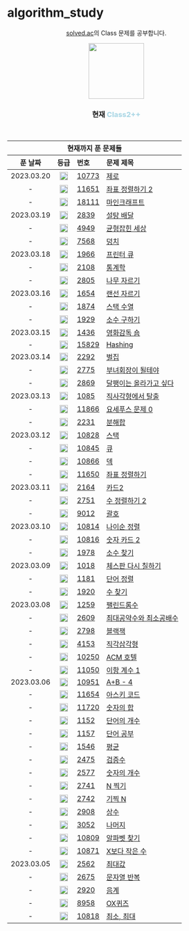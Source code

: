# algorithm_study

<div align="center">
  <p>
    <a href="https://solved.ac/class">solved.ac</a>의 Class 문제를 공부합니다.
  </p>
  <img src="https://static.solved.ac/class/c2s.svg" height="128px" width="128px" style="pointer-events: none"/>
  <h3>현재 <span style="font-weight: 800; color: lightblue;">Class2++</span></h3>
</div>

<br>

<table align="center">
  <thead>
    <th colspan="4">
      현재까지 푼 문제들
    </th>
    <tr>
      <th>푼 날짜</th>
      <th>등급</th>
      <th align="left">번호</th>
      <th align="left">문제 제목</th>
    </tr>
  </thead>
  <tbody>
    <tr>
      <td align="center">
        2023.03.20
      </td>
      <td align="center">
        <img src="https://static.solved.ac/tier_small/7.svg" height="19px" width="19px" />
      </td>
      <td>
        <a href="https://www.acmicpc.net/problem/10773">10773</a>
      </td>
      <td>
        <a href="https://github.com/sangpok/algorithm_study/blob/main/10773/solution.js">제로</a>
      </td>
    </tr>    <tr>
      <td align="center">
        -
      </td>
      <td align="center">
        <img src="https://static.solved.ac/tier_small/4.svg" height="19px" width="19px" />
      </td>
      <td>
        <a href="https://www.acmicpc.net/problem/11651">11651</a>
      </td>
      <td>
        <a href="https://github.com/sangpok/algorithm_study/blob/main/11651/solution.js">좌표 정렬하기 2</a>
      </td>
    </tr>    <tr>
      <td align="center">
        -
      </td>
      <td align="center">
        <img src="https://static.solved.ac/tier_small/4.svg" height="19px" width="19px" />
      </td>
      <td>
        <a href="https://www.acmicpc.net/problem/18111">18111</a>
      </td>
      <td>
        <a href="https://github.com/sangpok/algorithm_study/blob/main/18111/solution.js">마인크래프트</a>
      </td>
    </tr>    <tr>
      <td align="center">
        2023.03.19
      </td>
      <td align="center">
        <img src="https://static.solved.ac/tier_small/7.svg" height="19px" width="19px" />
      </td>
      <td>
        <a href="https://www.acmicpc.net/problem/2839">2839</a>
      </td>
      <td>
        <a href="https://github.com/sangpok/algorithm_study/blob/main/2839/solution.js">설탕 배달</a>
      </td>
    </tr>    <tr>
      <td align="center">
        -
      </td>
      <td align="center">
        <img src="https://static.solved.ac/tier_small/4.svg" height="19px" width="19px" />
      </td>
      <td>
        <a href="https://www.acmicpc.net/problem/4949">4949</a>
      </td>
      <td>
        <a href="https://github.com/sangpok/algorithm_study/blob/main/4949/solution.js">균형잡힌 세상</a>
      </td>
    </tr>    <tr>
      <td align="center">
        -
      </td>
      <td align="center">
        <img src="https://static.solved.ac/tier_small/4.svg" height="19px" width="19px" />
      </td>
      <td>
        <a href="https://www.acmicpc.net/problem/7568">7568</a>
      </td>
      <td>
        <a href="https://github.com/sangpok/algorithm_study/blob/main/7568/solution.js">덩치</a>
      </td>
    </tr>    <tr>
      <td align="center">
        2023.03.18
      </td>
      <td align="center">
        <img src="https://static.solved.ac/tier_small/7.svg" height="19px" width="19px" />
      </td>
      <td>
        <a href="https://www.acmicpc.net/problem/1966">1966</a>
      </td>
      <td>
        <a href="https://github.com/sangpok/algorithm_study/blob/main/1966/solution.js">프린터 큐</a>
      </td>
    </tr>    <tr>
      <td align="center">
        -
      </td>
      <td align="center">
        <img src="https://static.solved.ac/tier_small/4.svg" height="19px" width="19px" />
      </td>
      <td>
        <a href="https://www.acmicpc.net/problem/2108">2108</a>
      </td>
      <td>
        <a href="https://github.com/sangpok/algorithm_study/blob/main/2108/solution.js">통계학</a>
      </td>
    </tr>    <tr>
      <td align="center">
        -
      </td>
      <td align="center">
        <img src="https://static.solved.ac/tier_small/4.svg" height="19px" width="19px" />
      </td>
      <td>
        <a href="https://www.acmicpc.net/problem/2805">2805</a>
      </td>
      <td>
        <a href="https://github.com/sangpok/algorithm_study/blob/main/2805/solution.js">나무 자르기</a>
      </td>
    </tr>    <tr>
      <td align="center">
        2023.03.16
      </td>
      <td align="center">
        <img src="https://static.solved.ac/tier_small/7.svg" height="19px" width="19px" />
      </td>
      <td>
        <a href="https://www.acmicpc.net/problem/1654">1654</a>
      </td>
      <td>
        <a href="https://github.com/sangpok/algorithm_study/blob/main/1654/solution.js">랜선 자르기</a>
      </td>
    </tr>    <tr>
      <td align="center">
        -
      </td>
      <td align="center">
        <img src="https://static.solved.ac/tier_small/4.svg" height="19px" width="19px" />
      </td>
      <td>
        <a href="https://www.acmicpc.net/problem/1874">1874</a>
      </td>
      <td>
        <a href="https://github.com/sangpok/algorithm_study/blob/main/1874/solution.js">스택 수열</a>
      </td>
    </tr>    <tr>
      <td align="center">
        -
      </td>
      <td align="center">
        <img src="https://static.solved.ac/tier_small/4.svg" height="19px" width="19px" />
      </td>
      <td>
        <a href="https://www.acmicpc.net/problem/1929">1929</a>
      </td>
      <td>
        <a href="https://github.com/sangpok/algorithm_study/blob/main/1929/solution.js">소수 구하기</a>
      </td>
    </tr>    <tr>
      <td align="center">
        2023.03.15
      </td>
      <td align="center">
        <img src="https://static.solved.ac/tier_small/7.svg" height="19px" width="19px" />
      </td>
      <td>
        <a href="https://www.acmicpc.net/problem/1436">1436</a>
      </td>
      <td>
        <a href="https://github.com/sangpok/algorithm_study/blob/main/1436/solution.js">영화감독 숌</a>
      </td>
    </tr>    <tr>
      <td align="center">
        -
      </td>
      <td align="center">
        <img src="https://static.solved.ac/tier_small/4.svg" height="19px" width="19px" />
      </td>
      <td>
        <a href="https://www.acmicpc.net/problem/15829">15829</a>
      </td>
      <td>
        <a href="https://github.com/sangpok/algorithm_study/blob/main/15829/solution.js">Hashing</a>
      </td>
    </tr>    <tr>
      <td align="center">
        2023.03.14
      </td>
      <td align="center">
        <img src="https://static.solved.ac/tier_small/3.svg" height="19px" width="19px" />
      </td>
      <td>
        <a href="https://www.acmicpc.net/problem/2292">2292</a>
      </td>
      <td>
        <a href="https://github.com/sangpok/algorithm_study/blob/main/2292/solution.js">벌집</a>
      </td>
    </tr>    <tr>
      <td align="center">
        -
      </td>
      <td align="center">
        <img src="https://static.solved.ac/tier_small/7.svg" height="19px" width="19px" />
      </td>
      <td>
        <a href="https://www.acmicpc.net/problem/2775">2775</a>
      </td>
      <td>
        <a href="https://github.com/sangpok/algorithm_study/blob/main/2775/solution.js">부녀회장이 될테야</a>
      </td>
    </tr>    <tr>
      <td align="center">
        -
      </td>
      <td align="center">
        <img src="https://static.solved.ac/tier_small/4.svg" height="19px" width="19px" />
      </td>
      <td>
        <a href="https://www.acmicpc.net/problem/2869">2869</a>
      </td>
      <td>
        <a href="https://github.com/sangpok/algorithm_study/blob/main/2869/solution.js">달팽이는 올라가고 싶다</a>
      </td>
    </tr>    <tr>
      <td align="center">
        2023.03.13
      </td>
      <td align="center">
        <img src="https://static.solved.ac/tier_small/3.svg" height="19px" width="19px" />
      </td>
      <td>
        <a href="https://www.acmicpc.net/problem/1085">1085</a>
      </td>
      <td>
        <a href="https://github.com/sangpok/algorithm_study/blob/main/1085/solution.js">직사각형에서 탈출</a>
      </td>
    </tr>    <tr>
      <td align="center">
        -
      </td>
      <td align="center">
        <img src="https://static.solved.ac/tier_small/7.svg" height="19px" width="19px" />
      </td>
      <td>
        <a href="https://www.acmicpc.net/problem/11866">11866</a>
      </td>
      <td>
        <a href="https://github.com/sangpok/algorithm_study/blob/main/11866/solution.js">요세푸스 문제 0</a>
      </td>
    </tr>    <tr>
      <td align="center">
        -
      </td>
      <td align="center">
        <img src="https://static.solved.ac/tier_small/4.svg" height="19px" width="19px" />
      </td>
      <td>
        <a href="https://www.acmicpc.net/problem/2231">2231</a>
      </td>
      <td>
        <a href="https://github.com/sangpok/algorithm_study/blob/main/2231/solution.js">분해합</a>
      </td>
    </tr>    <tr>
      <td align="center">
        2023.03.12
      </td>
      <td align="center">
        <img src="https://static.solved.ac/tier_small/7.svg" height="19px" width="19px" />
      </td>
      <td>
        <a href="https://www.acmicpc.net/problem/10828">10828</a>
      </td>
      <td>
        <a href="https://github.com/sangpok/algorithm_study/blob/main/10828/solution.js">스택</a>
      </td>
    </tr>    <tr>
      <td align="center">
        -
      </td>
      <td align="center">
        <img src="https://static.solved.ac/tier_small/7.svg" height="19px" width="19px" />
      </td>
      <td>
        <a href="https://www.acmicpc.net/problem/10845">10845</a>
      </td>
      <td>
        <a href="https://github.com/sangpok/algorithm_study/blob/main/10845/solution.js">큐</a>
      </td>
    </tr>    <tr>
      <td align="center">
        -
      </td>
      <td align="center">
        <img src="https://static.solved.ac/tier_small/7.svg" height="19px" width="19px" />
      </td>
      <td>
        <a href="https://www.acmicpc.net/problem/10866">10866</a>
      </td>
      <td>
        <a href="https://github.com/sangpok/algorithm_study/blob/main/10866/solution.js">덱</a>
      </td>
    </tr>    <tr>
      <td align="center">
        -
      </td>
      <td align="center">
        <img src="https://static.solved.ac/tier_small/6.svg" height="19px" width="19px" />
      </td>
      <td>
        <a href="https://www.acmicpc.net/problem/11650">11650</a>
      </td>
      <td>
        <a href="https://github.com/sangpok/algorithm_study/blob/main/11650/solution.js">좌표 정렬하기</a>
      </td>
    </tr>    <tr>
      <td align="center">
        2023.03.11
      </td>
      <td align="center">
        <img src="https://static.solved.ac/tier_small/7.svg" height="19px" width="19px" />
      </td>
      <td>
        <a href="https://www.acmicpc.net/problem/2164">2164</a>
      </td>
      <td>
        <a href="https://github.com/sangpok/algorithm_study/blob/main/2164/solution.js">카드2</a>
      </td>
    </tr>    <tr>
      <td align="center">
        -
      </td>
      <td align="center">
        <img src="https://static.solved.ac/tier_small/6.svg" height="19px" width="19px" />
      </td>
      <td>
        <a href="https://www.acmicpc.net/problem/2751">2751</a>
      </td>
      <td>
        <a href="https://github.com/sangpok/algorithm_study/blob/main/2751/solution.js">수 정렬하기 2</a>
      </td>
    </tr>    <tr>
      <td align="center">
        -
      </td>
      <td align="center">
        <img src="https://static.solved.ac/tier_small/7.svg" height="19px" width="19px" />
      </td>
      <td>
        <a href="https://www.acmicpc.net/problem/9012">9012</a>
      </td>
      <td>
        <a href="https://github.com/sangpok/algorithm_study/blob/main/9012/solution.js">괄호</a>
      </td>
    </tr>    <tr>
      <td align="center">
        2023.03.10
      </td>
      <td align="center">
        <img src="https://static.solved.ac/tier_small/7.svg" height="19px" width="19px" />
      </td>
      <td>
        <a href="https://www.acmicpc.net/problem/10814">10814</a>
      </td>
      <td>
        <a href="https://github.com/sangpok/algorithm_study/blob/main/10814/solution.js">나이순 정렬</a>
      </td>
    </tr>    <tr>
      <td align="center">
        -
      </td>
      <td align="center">
        <img src="https://static.solved.ac/tier_small/7.svg" height="19px" width="19px" />
      </td>
      <td>
        <a href="https://www.acmicpc.net/problem/10816">10816</a>
      </td>
      <td>
        <a href="https://github.com/sangpok/algorithm_study/blob/main/10816/solution.js">숫자 카드 2</a>
      </td>
    </tr>    <tr>
      <td align="center">
        -
      </td>
      <td align="center">
        <img src="https://static.solved.ac/tier_small/7.svg" height="19px" width="19px" />
      </td>
      <td>
        <a href="https://www.acmicpc.net/problem/1978">1978</a>
      </td>
      <td>
        <a href="https://github.com/sangpok/algorithm_study/blob/main/1978/solution.js">소수 찾기</a>
      </td>
    </tr>    <tr>
      <td align="center">
        2023.03.09
      </td>
      <td align="center">
        <img src="https://static.solved.ac/tier_small/7.svg" height="19px" width="19px" />
      </td>
      <td>
        <a href="https://www.acmicpc.net/problem/1018">1018</a>
      </td>
      <td>
        <a href="https://github.com/sangpok/algorithm_study/blob/main/1018/solution.js">체스판 다시 칠하기</a>
      </td>
    </tr>    <tr>
      <td align="center">
        -
      </td>
      <td align="center">
        <img src="https://static.solved.ac/tier_small/6.svg" height="19px" width="19px" />
      </td>
      <td>
        <a href="https://www.acmicpc.net/problem/1181">1181</a>
      </td>
      <td>
        <a href="https://github.com/sangpok/algorithm_study/blob/main/1181/solution.js">단어 정렬</a>
      </td>
    </tr>    <tr>
      <td align="center">
        -
      </td>
      <td align="center">
        <img src="https://static.solved.ac/tier_small/7.svg" height="19px" width="19px" />
      </td>
      <td>
        <a href="https://www.acmicpc.net/problem/1920">1920</a>
      </td>
      <td>
        <a href="https://github.com/sangpok/algorithm_study/blob/main/1920/solution.js">수 찾기</a>
      </td>
    </tr>    <tr>
      <td align="center">
        2023.03.08
      </td>
      <td align="center">
        <img src="https://static.solved.ac/tier_small/5.svg" height="19px" width="19px" />
      </td>
      <td>
        <a href="https://www.acmicpc.net/problem/1259">1259</a>
      </td>
      <td>
        <a href="https://github.com/sangpok/algorithm_study/blob/main/1259/solution.js">팰린드롬수</a>
      </td>
    </tr>    <tr>
      <td align="center">
        -
      </td>
      <td align="center">
        <img src="https://static.solved.ac/tier_small/5.svg" height="19px" width="19px" />
      </td>
      <td>
        <a href="https://www.acmicpc.net/problem/2609">2609</a>
      </td>
      <td>
        <a href="https://github.com/sangpok/algorithm_study/blob/main/2609/solution.js">최대공약수와 최소공배수</a>
      </td>
    </tr>    <tr>
      <td align="center">
        -
      </td>
      <td align="center">
        <img src="https://static.solved.ac/tier_small/4.svg" height="19px" width="19px" />
      </td>
      <td>
        <a href="https://www.acmicpc.net/problem/2798">2798</a>
      </td>
      <td>
        <a href="https://github.com/sangpok/algorithm_study/blob/main/2798/solution.js">블랙잭</a>
      </td>
    </tr>    <tr>
      <td align="center">
        -
      </td>
      <td align="center">
        <img src="https://static.solved.ac/tier_small/3.svg" height="19px" width="19px" />
      </td>
      <td>
        <a href="https://www.acmicpc.net/problem/4153">4153</a>
      </td>
      <td>
        <a href="https://github.com/sangpok/algorithm_study/blob/main/4153/solution.js">직각삼각형</a>
      </td>
    </tr>    <tr>
      <td align="center">
        -
      </td>
      <td align="center">
        <img src="https://static.solved.ac/tier_small/3.svg" height="19px" width="19px" />
      </td>
      <td>
        <a href="https://www.acmicpc.net/problem/10250">10250</a>
      </td>
      <td>
        <a href="https://github.com/sangpok/algorithm_study/blob/main/10250/solution.js">ACM 호텔</a>
      </td>
    </tr>    <tr>
      <td align="center">
        -
      </td>
      <td align="center">
        <img src="https://static.solved.ac/tier_small/5.svg" height="19px" width="19px" />
      </td>
      <td>
        <a href="https://www.acmicpc.net/problem/11050">11050</a>
      </td>
      <td>
        <a href="https://github.com/sangpok/algorithm_study/blob/main/11050/solution.js">이항 계수 1</a>
      </td>
    </tr>    <tr>
      <td align="center">
        2023.03.06
      </td>
      <td align="center">
        <img src="https://static.solved.ac/tier_small/sprout.svg" height="19px" width="19px" />
      </td>
      <td>
        <a href="https://www.acmicpc.net/problem/10951">10951</a>
      </td>
      <td>
        <a href="https://github.com/sangpok/algorithm_study/blob/main/10951/solution.js">A+B - 4</a>
      </td>
    </tr>    <tr>
      <td align="center">
        -
      </td>
      <td align="center">
        <img src="https://static.solved.ac/tier_small/sprout.svg" height="19px" width="19px" />
      </td>
      <td>
        <a href="https://www.acmicpc.net/problem/11654">11654</a>
      </td>
      <td>
        <a href="https://github.com/sangpok/algorithm_study/blob/main/11654/solution.js">아스키 코드</a>
      </td>
    </tr>    <tr>
      <td align="center">
        -
      </td>
      <td align="center">
        <img src="https://static.solved.ac/tier_small/2.svg" height="19px" width="19px" />
      </td>
      <td>
        <a href="https://www.acmicpc.net/problem/11720">11720</a>
      </td>
      <td>
        <a href="https://github.com/sangpok/algorithm_study/blob/main/11720/solution.js">숫자의 합</a>
      </td>
    </tr>    <tr>
      <td align="center">
        -
      </td>
      <td align="center">
        <img src="https://static.solved.ac/tier_small/4.svg" height="19px" width="19px" />
      </td>
      <td>
        <a href="https://www.acmicpc.net/problem/1152">1152</a>
      </td>
      <td>
        <a href="https://github.com/sangpok/algorithm_study/blob/main/1152/solution.js">단어의 개수</a>
      </td>
    </tr>    <tr>
      <td align="center">
        -
      </td>
      <td align="center">
        <img src="https://static.solved.ac/tier_small/5.svg" height="19px" width="19px" />
      </td>
      <td>
        <a href="https://www.acmicpc.net/problem/1157">1157</a>
      </td>
      <td>
        <a href="https://github.com/sangpok/algorithm_study/blob/main/1157/solution.js">단어 공부</a>
      </td>
    </tr>    <tr>
      <td align="center">
        -
      </td>
      <td align="center">
        <img src="https://static.solved.ac/tier_small/5.svg" height="19px" width="19px" />
      </td>
      <td>
        <a href="https://www.acmicpc.net/problem/1546">1546</a>
      </td>
      <td>
        <a href="https://github.com/sangpok/algorithm_study/blob/main/1546/solution.js">평균</a>
      </td>
    </tr>    <tr>
      <td align="center">
        -
      </td>
      <td align="center">
        <img src="https://static.solved.ac/tier_small/sprout.svg" height="19px" width="19px" />
      </td>
      <td>
        <a href="https://www.acmicpc.net/problem/2475">2475</a>
      </td>
      <td>
        <a href="https://github.com/sangpok/algorithm_study/blob/main/2475/solution.js">검증수</a>
      </td>
    </tr>    <tr>
      <td align="center">
        -
      </td>
      <td align="center">
        <img src="https://static.solved.ac/tier_small/4.svg" height="19px" width="19px" />
      </td>
      <td>
        <a href="https://www.acmicpc.net/problem/2577">2577</a>
      </td>
      <td>
        <a href="https://github.com/sangpok/algorithm_study/blob/main/2577/solution.js">숫자의 개수</a>
      </td>
    </tr>    <tr>
      <td align="center">
        -
      </td>
      <td align="center">
        <img src="https://static.solved.ac/tier_small/sprout.svg" height="19px" width="19px" />
      </td>
      <td>
        <a href="https://www.acmicpc.net/problem/2741">2741</a>
      </td>
      <td>
        <a href="https://github.com/sangpok/algorithm_study/blob/main/2741/solution.js">N 찍기</a>
      </td>
    </tr>    <tr>
      <td align="center">
        -
      </td>
      <td align="center">
        <img src="https://static.solved.ac/tier_small/2.svg" height="19px" width="19px" />
      </td>
      <td>
        <a href="https://www.acmicpc.net/problem/2742">2742</a>
      </td>
      <td>
        <a href="https://github.com/sangpok/algorithm_study/blob/main/2742/solution.js">기찍 N</a>
      </td>
    </tr>    <tr>
      <td align="center">
        -
      </td>
      <td align="center">
        <img src="https://static.solved.ac/tier_small/4.svg" height="19px" width="19px" />
      </td>
      <td>
        <a href="https://www.acmicpc.net/problem/2908">2908</a>
      </td>
      <td>
        <a href="https://github.com/sangpok/algorithm_study/blob/main/2908/solution.js">상수</a>
      </td>
    </tr>    <tr>
      <td align="center">
        -
      </td>
      <td align="center">
        <img src="https://static.solved.ac/tier_small/4.svg" height="19px" width="19px" />
      </td>
      <td>
        <a href="https://www.acmicpc.net/problem/3052">3052</a>
      </td>
      <td>
        <a href="https://github.com/sangpok/algorithm_study/blob/main/3052/solution.js">나머지</a>
      </td>
    </tr>    <tr>
      <td align="center">
        -
      </td>
      <td align="center">
        <img src="https://static.solved.ac/tier_small/sprout.svg" height="19px" width="19px" />
      </td>
      <td>
        <a href="https://www.acmicpc.net/problem/10809">10809</a>
      </td>
      <td>
        <a href="https://github.com/sangpok/algorithm_study/blob/main/10809/solution.js">알파벳 찾기</a>
      </td>
    </tr>    <tr>
      <td align="center">
        -
      </td>
      <td align="center">
        <img src="https://static.solved.ac/tier_small/sprout.svg" height="19px" width="19px" />
      </td>
      <td>
        <a href="https://www.acmicpc.net/problem/10871">10871</a>
      </td>
      <td>
        <a href="https://github.com/sangpok/algorithm_study/blob/main/10871/solution.js">X보다 작은 수</a>
      </td>
    </tr>    <tr>
      <td align="center">
        2023.03.05
      </td>
      <td align="center">
        <img src="https://static.solved.ac/tier_small/3.svg" height="19px" width="19px" />
      </td>
      <td>
        <a href="https://www.acmicpc.net/problem/2562">2562</a>
      </td>
      <td>
        <a href="https://github.com/sangpok/algorithm_study/blob/main/2562/solution.js">최대값</a>
      </td>
    </tr>    <tr>
      <td align="center">
        -
      </td>
      <td align="center">
        <img src="https://static.solved.ac/tier_small/4.svg" height="19px" width="19px" />
      </td>
      <td>
        <a href="https://www.acmicpc.net/problem/2675">2675</a>
      </td>
      <td>
        <a href="https://github.com/sangpok/algorithm_study/blob/main/2675/solution.js">문자열 반복</a>
      </td>
    </tr>    <tr>
      <td align="center">
        -
      </td>
      <td align="center">
        <img src="https://static.solved.ac/tier_small/4.svg" height="19px" width="19px" />
      </td>
      <td>
        <a href="https://www.acmicpc.net/problem/2920">2920</a>
      </td>
      <td>
        <a href="https://github.com/sangpok/algorithm_study/blob/main/2920/solution.js">음계</a>
      </td>
    </tr>    <tr>
      <td align="center">
        -
      </td>
      <td align="center">
        <img src="https://static.solved.ac/tier_small/4.svg" height="19px" width="19px" />
      </td>
      <td>
        <a href="https://www.acmicpc.net/problem/8958">8958</a>
      </td>
      <td>
        <a href="https://github.com/sangpok/algorithm_study/blob/main/8958/solution.js">OX퀴즈</a>
      </td>
    </tr>    <tr>
      <td align="center">
        -
      </td>
      <td align="center">
        <img src="https://static.solved.ac/tier_small/3.svg" height="19px" width="19px" />
      </td>
      <td>
        <a href="https://www.acmicpc.net/problem/10818">10818</a>
      </td>
      <td>
        <a href="https://github.com/sangpok/algorithm_study/blob/main/10818/solution.js">최소, 최대</a>
      </td>
    </tr>
  </tbody>
</table>
